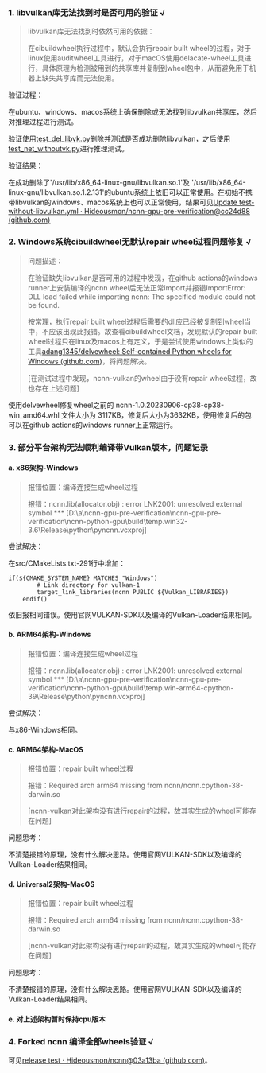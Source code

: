 ### 1. libvulkan库无法找到时是否可用的验证 √

> libvulkan库无法找到时依然可用的依据：
>
> 在cibuildwheel执行过程中，默认会执行repair built wheel的过程，对于linux使用auditwheel工具进行，对于macOS使用delacate-wheel工具进行，具体原理为检测被用到的共享库并复制到wheel包中，从而避免用于机器上缺失共享库而无法使用。

验证过程：

在ubuntu、windows、macos系统上确保删除或无法找到libvulkan共享库，然后对推理过程进行测试。

验证使用[test_del_libvk.py](https://github.com/Hideousmon/ncnn-gpu-pre-verification/blob/main/tests/test_del_libvk.py)删除并测试是否成功删除libvulkan，之后使用[test_net_withoutvk.py](https://github.com/Hideousmon/ncnn-gpu-pre-verification/blob/main/tests/test_net_withoutvk.py)进行推理测试。

验证结果：

在成功删除了'/usr/lib/x86_64-linux-gnu/libvulkan.so.1'及 '/usr/lib/x86_64-linux-gnu/libvulkan.so.1.2.131'的ubuntu系统上依旧可以正常使用。在初始不携带libvulkan的windows、macos系统上也可以正常使用，结果可见[Update test-without-libvulkan.yml · Hideousmon/ncnn-gpu-pre-verification@cc24d88 (github.com)](https://github.com/Hideousmon/ncnn-gpu-pre-verification/actions/runs/6135635910/job/16649585147)

### 2. Windows系统cibuildwheel无默认repair wheel过程问题修复 √

> 问题描述：
>
> 在验证缺失libvulkan是否可用的过程中发现，在github actions的windows runner上安装编译的ncnn wheel后无法正常import并报错ImportError: DLL load failed while importing ncnn: The specified module could not be found. 
>
> 按常理，执行repair built wheel过程后需要的dll应已经被复制到wheel当中，不应该出现此报错。故查看cibuildwheel文档，发现默认的repair built wheel过程只在linux及macos上有定义，于是尝试使用windows上类似的工具[adang1345/delvewheel: Self-contained Python wheels for Windows (github.com)](https://github.com/adang1345/delvewheel)，将问题解决。
>
> [在测试过程中发现，ncnn-vulkan的wheel由于没有repair wheel过程，故也存在上述问题]

使用delvewheel修复wheel之前的 ncnn-1.0.20230906-cp38-cp38-win_amd64.whl 文件大小为 3117KB，修复后大小为3632KB，使用修复后的包可以在github actions的windows runner上正常运行。

### 3. 部分平台架构无法顺利编译带Vulkan版本，问题记录

#### a. x86架构-Windows

> 报错位置：编译连接生成wheel过程
>
> 报错：ncnn.lib(allocator.obj) : error LNK2001: unresolved external symbol *** [D:\a\ncnn-gpu-pre-verification\ncnn-gpu-pre-verification\ncnn-python-gpu\build\temp.win32-3.6\Release\python\pyncnn.vcxproj] 

尝试解决：

在src/CMakeLists.txt-291行中增加：

```
if(${CMAKE_SYSTEM_NAME} MATCHES "Windows")
        # Link directory for vulkan-1
        target_link_libraries(ncnn PUBLIC ${Vulkan_LIBRARIES})
    endif()
```

依旧报相同错误。使用官网VULKAN-SDK以及编译的Vulkan-Loader结果相同。

#### b. ARM64架构-Windows

> 报错位置：编译连接生成wheel过程
>
> 报错：ncnn.lib(allocator.obj) : error LNK2001: unresolved external symbol *** [D:\a\ncnn-gpu-pre-verification\ncnn-gpu-pre-verification\ncnn-python-gpu\build\temp.win-arm64-cpython-39\Release\python\pyncnn.vcxproj]

尝试解决：

与x86-Windows相同。

#### c. ARM64架构-MacOS

> 报错位置：repair built wheel过程
>
> 报错：Required arch arm64 missing from ncnn/ncnn.cpython-38-darwin.so
>
> [ncnn-vulkan对此架构没有进行repair的过程，故其实生成的wheel可能存在问题]

问题思考：

不清楚报错的原理，没有什么解决思路。使用官网VULKAN-SDK以及编译的Vulkan-Loader结果相同。

#### d. Universal2架构-MacOS

> 报错位置：repair built wheel过程
>
> 报错：Required arch arm64 missing from ncnn/ncnn.cpython-38-darwin.so
>
> [ncnn-vulkan对此架构没有进行repair的过程，故其实生成的wheel可能存在问题]

问题思考：

不清楚报错的原理，没有什么解决思路。使用官网VULKAN-SDK以及编译的Vulkan-Loader结果相同。

#### e. 对上述架构暂时保持cpu版本

### 4. Forked ncnn 编译全部wheels验证 √

可见[release test · Hideousmon/ncnn@03a13ba (github.com)](https://github.com/Hideousmon/ncnn/actions/runs/6135704955)。

